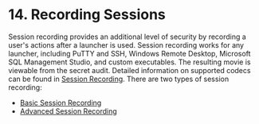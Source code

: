 [title]: # (14. Recording Sessions)
[tags]: # (Session Recording)
[priority]: # (140)

# 14. Recording Sessions

Session recording provides an additional level of security by recording a user's actions after a launcher is used. Session recording works for any launcher, including PuTTY and SSH, Windows Remote Desktop, Microsoft SQL Management Studio, and custom executables. The resulting movie is viewable from the secret audit. Detailed information on supported codecs can be found in [Session Recording](#Session-Recording). There are two types of session recording:

- [Basic Session Recording](#basic-session-recording)
- [Advanced Session Recording](#Advanced-session-recording)
